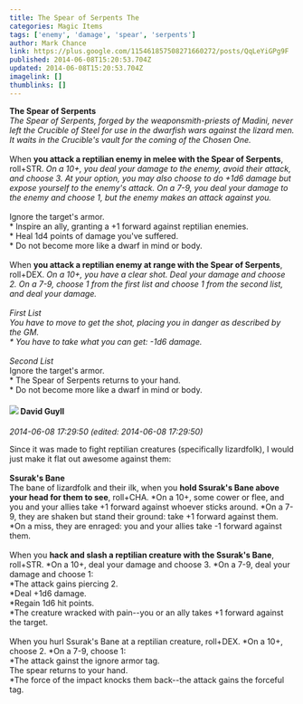 ```yaml
---
title: The Spear of Serpents The
categories: Magic Items
tags: ['enemy', 'damage', 'spear', 'serpents']
author: Mark Chance
link: https://plus.google.com/115461857508271660272/posts/QqLeYiGPg9F
published: 2014-06-08T15:20:53.704Z
updated: 2014-06-08T15:20:53.704Z
imagelink: []
thumblinks: []
---
```


<b>The Spear of Serpents</b><br /><i>The Spear of Serpents, forged by the weaponsmith-priests of Madini, never left the Crucible of Steel for use in the dwarfish wars against the lizard men. It waits in the Crucible&#39;s vault for the coming of the Chosen One.</i><br /><br />When <b>you attack a reptilian enemy in melee with the Spear of Serpents</b>, roll+STR. *On a 10+, you deal your damage to the enemy, avoid their attack, and choose 3. At your option, you may also choose to do +1d6 damage but expose yourself to the enemy&#39;s attack. On a 7-9, you deal your damage to the enemy and choose 1, but the enemy makes an attack against you.<br /><br />* Ignore 	the target&#39;s armor.<br />* Inspire 	an ally, granting a +1 forward against reptilian enemies.<br />	* Heal 	1d4 points of damage you&#39;ve suffered.<br />	* Do 	not become more like a 	dwarf in mind or body.<br /><br />When <b>you attack a reptilian enemy at range with the Spear of Serpents</b>, roll+DEX. *On a 10+, you have a clear shot. Deal your damage and choose 2. *On a 7-9, choose 1 from the first list and choose 1 from the second list, and deal your damage.<br /><br /><i>First List</i><br />* You 	have to move to get the shot, placing you in danger as described by 	the GM.<br />	* You 	have to take what you can get: -1d6 damage.<br /><br /><i>Second List</i><br />* Ignore 	the target&#39;s armor.<br />	* The 	Spear of Serpents returns to your hand.<br />	* Do 	not 	become more like a dwarf in mind or body.
<div id='comment z12heblbip2uyljoi04cfd2j1wyuh5n5who'>
  <h4><img src='{{site.baseurl}}//images/avatars/117134143142507309944_photo.jpg'> David Guyll</h4>
      <p><cite>2014-06-08 17:29:50 (edited: 2014-06-08 17:29:50)</cite></p>
        <p>Since it was made to fight reptilian creatures (specifically lizardfolk), I would just make it flat out awesome against them:<br /><br /><b>Ssurak&#39;s Bane</b><br />The bane of lizardfolk and their ilk, when you <b>hold Ssurak&#39;s Bane above your head for them to see</b>, roll+CHA. *On a 10+, some cower or flee, and you and your allies take +1 forward against whoever sticks around. *On a 7-9, they are shaken but stand their ground: take +1 forward against them. *On a miss, they are enraged: you and your allies take -1 forward against them.<br /><br />When you <b>hack and slash a reptilian creature with the Ssurak&#39;s Bane</b>, roll+STR. *On a 10+, deal your damage and choose 3. *On a 7-9, deal your damage and choose 1:<br />*The attack gains piercing 2.<br />*Deal +1d6 damage.<br />*Regain 1d6 hit points.<br />*The creature wracked with pain--you or an ally takes +1 forward against the target.<br /><br />When you hurl Ssurak&#39;s Bane at a reptilian creature, roll+DEX. *On a 10+, choose 2. *On a 7-9, choose 1:<br />*The attack gainst the ignore armor tag.<br />The spear returns to your hand.<br />*The force of the impact knocks them back--the attack gains the forceful tag.</p>
</div>
        